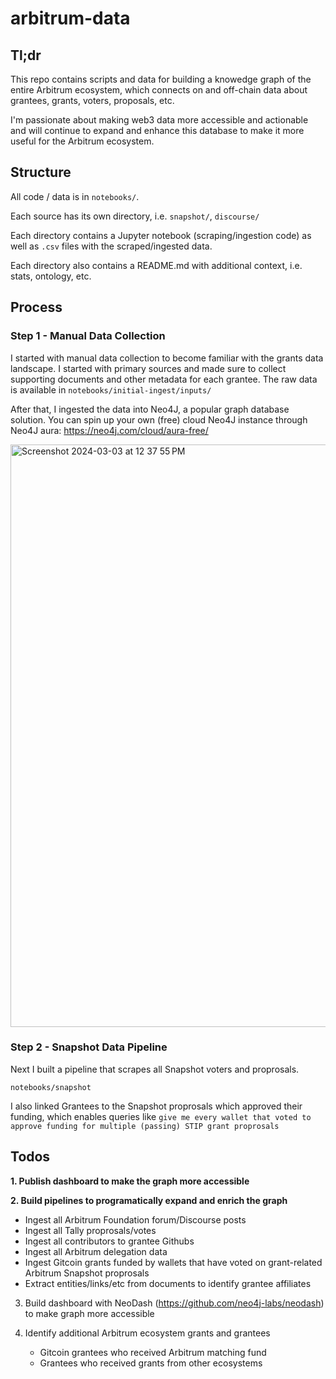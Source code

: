 # arbitrum-data

## Tl;dr 

This repo contains scripts and data for building a knowedge graph of the entire Arbitrum ecosystem,
which connects on and off-chain data about grantees, grants, voters, proposals, etc. 

I'm passionate about making web3 data more accessible and actionable and will continue to expand
and enhance this database to make it more useful for the Arbitrum ecosystem.


## Structure

All code / data is in `notebooks/`.

Each source has its own directory, i.e. `snapshot/`, `discourse/`

Each directory contains a Jupyter notebook (scraping/ingestion code) as well as `.csv` files with the scraped/ingested data.

Each directory also contains a README.md with additional context, i.e. stats, ontology, etc.


## Process

### Step 1 - Manual Data Collection

I started with manual data collection to become familiar with the grants data landscape.
I started with primary sources and made sure to collect supporting documents and other metadata for each grantee.
The raw data is available in `notebooks/initial-ingest/inputs/`

After that, I ingested the data into Neo4J, a popular graph database solution.
You can spin up your own (free) cloud Neo4J instance through Neo4J aura: https://neo4j.com/cloud/aura-free/

<img width="932" alt="Screenshot 2024-03-03 at 12 37 55 PM" src="https://github.com/jchanolm/arbitrum-data/assets/160365885/c90054de-498b-4094-aaa3-7cdd4333d8c2">


### Step 2 - Snapshot Data Pipeline

Next I built a pipeline that scrapes all Snapshot voters and proprosals. 

`notebooks/snapshot`

I also linked Grantees to the Snapshot proprosals which approved their funding, which enables queries like
`give me every wallet that voted to approve funding for multiple (passing) STIP grant proprosals`



## Todos 

**1. Publish dashboard to make the graph more accessible**

**2. Build pipelines to programatically expand and enrich the graph**
- Ingest all Arbitrum Foundation forum/Discourse posts
- Ingest all Tally proprosals/votes
- Ingest all contributors to grantee Githubs
- Ingest all Arbitrum delegation data
- Ingest Gitcoin grants funded by wallets that have voted on grant-related Arbitrum Snapshot proprosals
- Extract entities/links/etc from documents to identify grantee affiliates

3. Build dashboard with NeoDash (https://github.com/neo4j-labs/neodash) to make graph more accessible

4. Identify additional Arbitrum ecosystem grants and grantees
   - Gitcoin grantees who received Arbitrum matching fund
   - Grantees who received grants from other ecosystems
